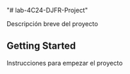 "# lab-4C24-DJFR-Project" 

Descripción breve del proyecto

## Getting Started

Instrucciones para empezar el proyecto